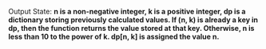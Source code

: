 Output State: **n is a non-negative integer, k is a positive integer, dp is a dictionary storing previously calculated values. If (n, k) is already a key in dp, then the function returns the value stored at that key. Otherwise, n is less than 10 to the power of k. dp[n, k] is assigned the value n.**